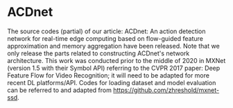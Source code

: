 # ACDnet
The source codes (partial) of our article: ACDnet: An action detection network for real-time edge computing based on flow-guided feature approximation and memory aggregation have been released. Note that we only release the parts related to constructing ACDnet's network architecture. This work was conducted prior to the middle of 2020 in MXNet (version 1.5 with their Symbol API) referring to the CVPR 2017 paper: Deep Feature Flow for Video Recognition; it will need to be adapted for more recent DL platforms/API. Codes for loading dataset and model evaluation can be referred to and adapted from https://github.com/zhreshold/mxnet-ssd.
